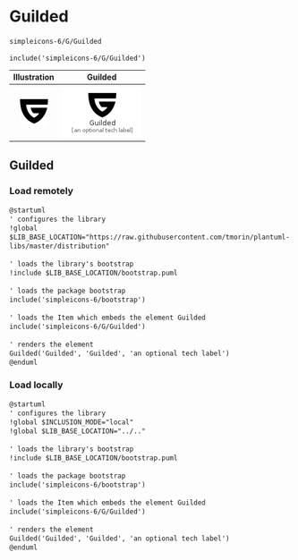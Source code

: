 # Guilded


```text
simpleicons-6/G/Guilded
```

```text
include('simpleicons-6/G/Guilded')
```



| Illustration | Guilded |
| :---: | :---: |
| ![illustration for Illustration](../../simpleicons-6/G/Guilded.png) | ![illustration for Guilded](../../simpleicons-6/G/Guilded.Local.png) |




## Guilded

### Load remotely
```plantuml
@startuml
' configures the library
!global $LIB_BASE_LOCATION="https://raw.githubusercontent.com/tmorin/plantuml-libs/master/distribution"

' loads the library's bootstrap
!include $LIB_BASE_LOCATION/bootstrap.puml

' loads the package bootstrap
include('simpleicons-6/bootstrap')

' loads the Item which embeds the element Guilded
include('simpleicons-6/G/Guilded')

' renders the element
Guilded('Guilded', 'Guilded', 'an optional tech label')
@enduml
```

### Load locally
```plantuml
@startuml
' configures the library
!global $INCLUSION_MODE="local"
!global $LIB_BASE_LOCATION="../.."

' loads the library's bootstrap
!include $LIB_BASE_LOCATION/bootstrap.puml

' loads the package bootstrap
include('simpleicons-6/bootstrap')

' loads the Item which embeds the element Guilded
include('simpleicons-6/G/Guilded')

' renders the element
Guilded('Guilded', 'Guilded', 'an optional tech label')
@enduml
```


